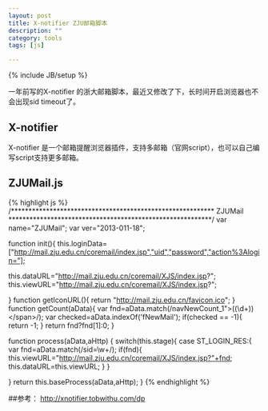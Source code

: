 ```yaml
---
layout: post
title: X-notifier ZJU邮箱脚本
description: ""
category: tools
tags: [js]

---
```

{% include JB/setup %}


一年前写的X-notifier 的浙大邮箱脚本，最近又修改了下，长时间开启浏览器也不会出现sid timeout了。

## X-notifier
X-notifier 是一个邮箱提醒浏览器插件，支持多邮箱（官网script），也可以自己编写script支持更多邮箱。

## ZJUMail.js
{% highlight js %}
/**********************************************************
ZJUMail
**********************************************************/
var name="ZJUMail";
var ver="2013-011-18";

function init(){
  this.loginData=["http://mail.zju.edu.cn/coremail/index.jsp","uid","password","action%3Alogin="];
 
  this.dataURL="http://mail.zju.edu.cn/coremail/XJS/index.jsp?";
  this.viewURL="http://mail.zju.edu.cn/coremail/XJS/index.jsp?";
 
}
function getIconURL(){
  return "http://mail.zju.edu.cn/favicon.ico";
}
function getCount(aData){
  var fnd=aData.match(/navNewCount_1\">\((\d+)\)<\/span>/);
  var checked=aData.indexOf('fNewMail');
  if(checked == -1){
    return -1;
  }
  return fnd?fnd[1]:0;
}

function process(aData,aHttp) {
   switch(this.stage){
    case ST_LOGIN_RES:{
      var fnd=aData.match(/sid=\w+/);
      if(fnd){
        this.viewURL="http://mail.zju.edu.cn/coremail/XJS/index.jsp?"+fnd;
        this.dataURL=this.viewURL;
      }
    }
    
  }
  return this.baseProcess(aData,aHttp);
}
{% endhighlight %}


##参考：
<http://xnotifier.tobwithu.com/dp>